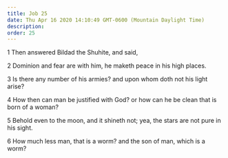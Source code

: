 ```yaml
---
title: Job 25
date: Thu Apr 16 2020 14:10:49 GMT-0600 (Mountain Daylight Time)
description: 
order: 25
---
```


<p>1 Then answered Bildad the Shuhite, and said,</p>
<p>2 Dominion and fear are with him, he maketh peace in his high places.</p>
<p>
  3 Is there any number of his armies? and upon whom doth not his light arise?
</p>
<p>
  4 How then can man be justified with God? or how can he be clean that is born
  of a woman?
</p>
<p>
  5 Behold even to the moon, and it shineth not; yea, the stars are not pure in
  his sight.
</p>
<p>6 How much less man, that is a worm? and the son of man, which is a worm?</p>
